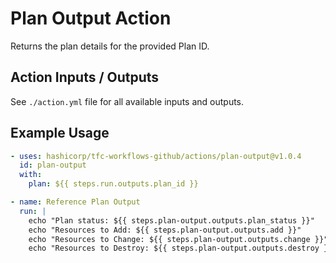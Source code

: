 # Plan Output Action

Returns the plan details for the provided Plan ID.

## Action Inputs / Outputs

See `./action.yml` file for all available inputs and outputs.

## Example Usage

```yml
- uses: hashicorp/tfc-workflows-github/actions/plan-output@v1.0.4
  id: plan-output
  with:
    plan: ${{ steps.run.outputs.plan_id }}

- name: Reference Plan Output
  run: |
    echo "Plan status: ${{ steps.plan-output.outputs.plan_status }}"
    echo "Resources to Add: ${{ steps.plan-output.outputs.add }}"
    echo "Resources to Change: ${{ steps.plan-output.outputs.change }}"
    echo "Resources to Destroy: ${{ steps.plan-output.outputs.destroy }}"

```
